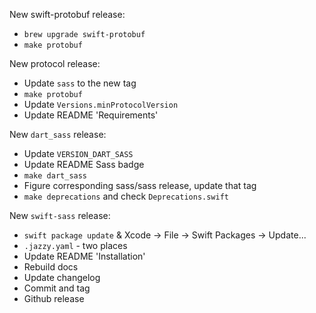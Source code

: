 New swift-protobuf release:
* `brew upgrade swift-protobuf`
* `make protobuf`

New protocol release:
* Update `sass` to the new tag
* `make protobuf`
* Update `Versions.minProtocolVersion`
* Update README 'Requirements'

New `dart_sass` release:
* Update `VERSION_DART_SASS`
* Update README Sass badge
* `make dart_sass`
* Figure corresponding sass/sass release, update that tag
* `make deprecations` and check `Deprecations.swift`

New `swift-sass` release:
* `swift package update` & Xcode -> File -> Swift Packages -> Update...
* `.jazzy.yaml` - two places
* Update README 'Installation'
* Rebuild docs
* Update changelog
* Commit and tag
* Github release
